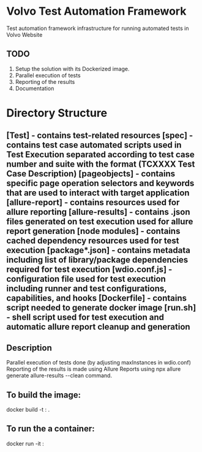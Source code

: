 # Volvo  Test Automation Framework 
Test automation framework infrastructure for running automated tests in Volvo Website

## TODO
1. Setup the solution with its Dockerized image.
2. Parallel execution of tests
3. Reporting of the results
4. Documentation 

# Directory Structure
[Test] - contains test-related resources
[spec] - contains test case automated scripts used in Test Execution separated according to test case number and suite with the format (TCXXXX Test Case Description)
[pageobjects] - contains specific page operation selectors and keywords that are used to interact with target application
[allure-report] - contains resources used for allure reporting
[allure-results] - contains .json files generated on test execution used for allure report generation
[node modules] - contains cached dependency resources used for test execution
[package*.json] - contains metadata including list of library/package dependencies required for test execution
[wdio.conf.js] - configuration file used for test execution including runner and test configurations, capabilities, and hooks
[Dockerfile] - contains script needed to generate docker image
[run.sh] - shell script used for test execution and automatic allure report cleanup and generation
---

## Description
Parallel execution of tests done (by adjusting maxInstances in wdio.conf)
Reporting of the results is made using Allure Reports using npx allure generate allure-results --clean  command.

## To build the image:
docker build -t <docker image name>:<version number> .

## To run the a container:
  docker run -it <docker image name>:<version number>
